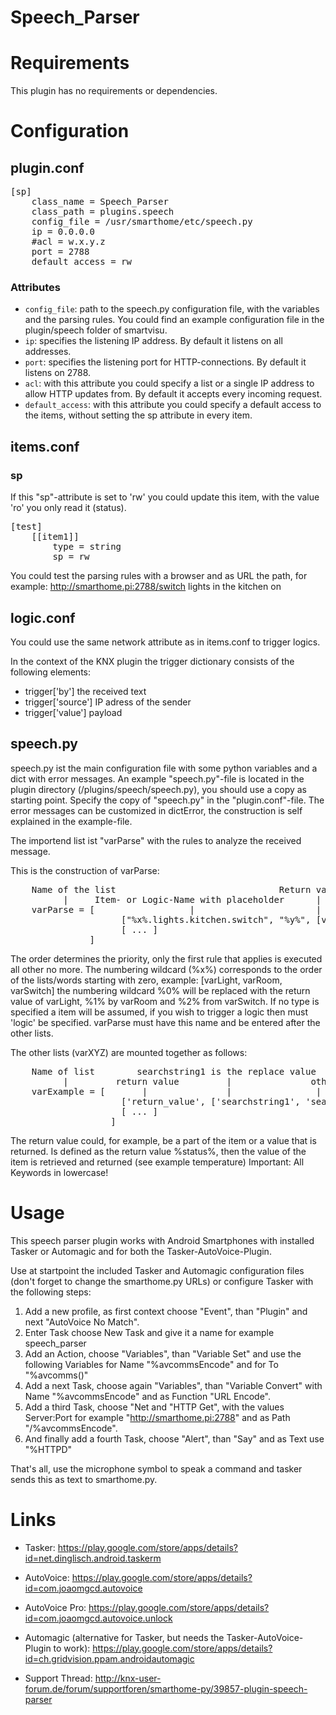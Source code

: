 # Speech_Parser

Requirements
============
This plugin has no requirements or dependencies.

Configuration
=============

plugin.conf
-----------
<pre>
[sp]
    class_name = Speech_Parser
    class_path = plugins.speech
    config_file = /usr/smarthome/etc/speech.py
    ip = 0.0.0.0
    #acl = w.x.y.z
    port = 2788
    default_access = rw
</pre>

### Attributes
  * `config_file`: path to the speech.py configuration file, with the variables and the parsing rules. You could find an example configuration file in the plugin/speech folder of smartvisu.
  * `ip`: specifies the listening IP address. By default it listens on all addresses.
  * `port`: specifies the listening port for HTTP-connections. By default it listens on 2788.
  * `acl`: with this attribute you could specify a list or a single IP address to allow HTTP updates from. By default it accepts every incoming request.
  * `default_access`: with this attribute you could specify a default access to the items, without setting the sp attribute in every item.


items.conf
----------

### sp
If this "sp"-attribute is set to 'rw' you could update this item, with the value 'ro' you only read it (status).
<pre>
[test]
    [[item1]]
        type = string
        sp = rw
</pre>

You could test the parsing rules with a browser and as URL the path, for example: http://smarthome.pi:2788/switch lights in the kitchen on

logic.conf
----------
You could use the same network attribute as in items.conf to trigger logics.

In the context of the KNX plugin the trigger dictionary consists of the following elements:

* trigger['by']     the received text
* trigger['source']     IP adress of the sender
* trigger['value']     payload 

speech.py
---------
speech.py ist the main configuration file with some python variables and a dict with error messages.
An example "speech.py"-file is located in the plugin directory (/plugins/speech/speech.py), you should use a copy as starting point. Specify the copy of "speech.py" in the "plugin.conf"-file. 
The error messages can be customized in dictError, the construction is self explained in the example-file.

The importend list ist "varParse" with the rules to analyze the received message.

This is the construction of varParse:
<pre>
    Name of the list                               Return value                              Answer again with place holders
          |     Item- or Logic-Name with placeholder      | Searchstring with variables/lists             |     Optional: "item" (default) or "logic"
    varParse = [                  |                       |                   |           |                  |                    |
                     ["%x%.lights.kitchen.switch", "%y%", [varXYZ, 'search word1', varWXY], "OK, the command has been executed", 'item'],
                     [ ... ]
               ]
</pre>
The order determines the priority, only the first rule that applies is executed all other no more.
The numbering wildcard (%x%) corresponds to the order of the lists/words starting with zero,
example: [varLight, varRoom, varSwitch] the numbering wildcard %0% will be replaced with the return value of varLight, %1% by varRoom and %2% from varSwitch.
If no type is specified a item will be assumed, if you wish to trigger a logic then must 'logic' be specified.
varParse must have this name and be entered after the other lists. 

The other lists (varXYZ) are mounted together as follows:
<pre>
    Name of list        searchstring1 is the replace value
          |         return value         |               other searchstrings
    varExample = [       |               |                |               |
                     ['return_value', ['searchstring1', 'searchstring2', 'searchstring3']],
                     [ ... ]
                   ]
</pre>
The return value could, for example, be a part of the item or a value that is returned.
Is defined as the return value %status%, then the value of the item is retrieved and returned (see example temperature)
Important: All Keywords in lowercase!

Usage
=====

This speech parser plugin works with Android Smartphones with installed Tasker or Automagic and for both the Tasker-AutoVoice-Plugin. 

Use at startpoint the included Tasker and Automagic configuration files (don't forget to change the smarthome.py URLs) or
configure Tasker with the following steps:

1. Add a new profile, as first context choose "Event", than "Plugin" and next "AutoVoice No Match".
2. Enter Task choose New Task and give it a name for example speech_parser
3. Add an Action, choose "Variables", than "Variable Set" and use the following Variables for Name "%avcommsEncode" and for To "%avcomms()"
4. Add a next Task, choose again "Variables", than "Variable Convert" with Name "%avcommsEncode" and as Function "URL Encode".
5. Add a third Task, choose "Net and "HTTP Get", with the values Server:Port for example "http://smarthome.pi:2788" and as Path "/%avcommsEncode".
6. And finally add a fourth Task, choose "Alert", than "Say" and as Text use "%HTTPD"

That's all, use the microphone symbol to speak a command and tasker sends this as text to smarthome.py.


Links
=====

* Tasker: https://play.google.com/store/apps/details?id=net.dinglisch.android.taskerm
* AutoVoice: https://play.google.com/store/apps/details?id=com.joaomgcd.autovoice
* AutoVoice Pro: https://play.google.com/store/apps/details?id=com.joaomgcd.autovoice.unlock
* Automagic (alternative for Tasker, but needs the Tasker-AutoVoice-Plugin to work): https://play.google.com/store/apps/details?id=ch.gridvision.ppam.androidautomagic

* Support Thread: http://knx-user-forum.de/forum/supportforen/smarthome-py/39857-plugin-speech-parser
